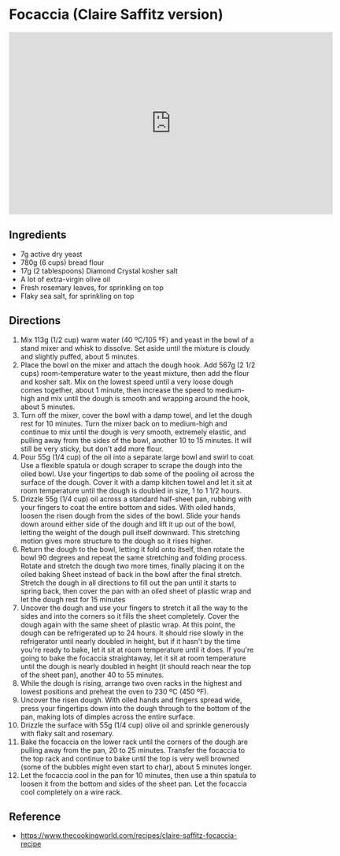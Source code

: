 # Focaccia (Claire Saffitz version)

<iframe width="658" height="370" src="https://www.youtube.com/embed/NGnMrM9qDtE" title="Claire Saffitz Makes Soft &amp; Crispy Focaccia | Dessert Person" frameborder="0" allow="accelerometer; autoplay; clipboard-write; encrypted-media; gyroscope; picture-in-picture; web-share" referrerpolicy="strict-origin-when-cross-origin" allowfullscreen></iframe>

## Ingredients

- 7g active dry yeast
- 780g (6 cups) bread flour
- 17g (2 tablespoons) Diamond Crystal kosher salt
- A lot of extra-virgin olive oil
- Fresh rosemary leaves, for sprinkling on top
- Flaky sea salt, for sprinkling on top

## Directions

1. Mix 113g (1/2 cup) warm water (40 ºC/105 ºF) and yeast in the bowl of a stand mixer and whisk to dissolve. Set aside until the mixture is cloudy and slightly puffed, about 5 minutes.
2. Place the bowl on the mixer and attach the dough hook. Add 567g (2 1/2 cups) room-temperature water to the yeast mixture, then add the flour and kosher salt. Mix on the lowest speed until a very loose dough comes together, about 1 minute, then increase the speed to medium-high and mix until the dough is smooth and wrapping around the hook, about 5 minutes.
3. Turn off the mixer, cover the bowl with a damp towel, and let the dough rest for 10 minutes. Turn the mixer back on to medium-high and continue to mix until the dough is very smooth, extremely elastic, and pulling away from the sides of the bowl, another 10 to 15 minutes. It will still be very sticky, but don't add more flour.
4. Pour 55g (1/4 cup) of the oil into a separate large bowl and swirl to coat. Use a flexible spatula or dough scraper to scrape the dough into the oiled bowl. Use your fingertips to dab some of the pooling oil across the surface of the dough. Cover it with a damp kitchen towel and let it sit at room temperature until the dough is doubled in size, 1 to 1 1/2 hours.
5. Drizzle 55g (1/4 cup) oil across a standard half-sheet pan, rubbing with your fingers to coat the entire bottom and sides. With oiled hands, loosen the risen dough from the sides of the bowl. Slide your hands down around either side of the dough and lift it up out of the bowl, letting the weight of the dough pull itself downward. This stretching motion gives more structure to the dough so it rises higher.
6. Return the dough to the bowl, letting it fold onto itself, then rotate the bowl 90 degrees and repeat the same stretching and folding process. Rotate and stretch the dough two more times, finally placing it on the oiled baking Sheet instead of back in the bowl after the final stretch. Stretch the dough in all directions to fill out the pan until it starts to spring back, then cover the pan with an oiled sheet of plastic wrap and let the dough rest for 15 minutes
7. Uncover the dough and use your fingers to stretch it all the way to the sides and into the corners so it fills the sheet completely. Cover the dough again with the same sheet of plastic wrap. At this point, the dough can be refrigerated up to 24 hours. It should rise slowly in the refrigerator until nearly doubled in height, but if it hasn't by the time you're ready to bake, let it sit at room temperature until it does. If you're going to bake the focaccia straightaway, let it sit at room temperature until the dough is nearly doubled in height (it should reach near the top of the sheet pan), another 40 to 55 minutes.
8. While the dough is rising, arrange two oven racks in the highest and lowest positions and preheat the oven to 230 ºC (450 ºF).
9. Uncover the risen dough. With oiled hands and fingers spread wide, press your fingertips down into the dough through to the bottom of the pan, making lots of dimples across the entire surface.
10. Drizzle the surface with 55g (1/4 cup) olive oil and sprinkle generously with flaky salt and rosemary.
11. Bake the focaccia on the lower rack until the corners of the dough are pulling away from the pan, 20 to 25 minutes. Transfer the focaccia to the top rack and continue to bake until the top is very well browned (some of the bubbles might even start to char), about 5 minutes longer.
12. Let the focaccia cool in the pan for 10 minutes, then use a thin spatula to loosen it from the bottom and sides of the sheet pan. Let the focaccia cool completely on a wire rack.

## Reference

- <https://www.thecookingworld.com/recipes/claire-saffitz-focaccia-recipe>
